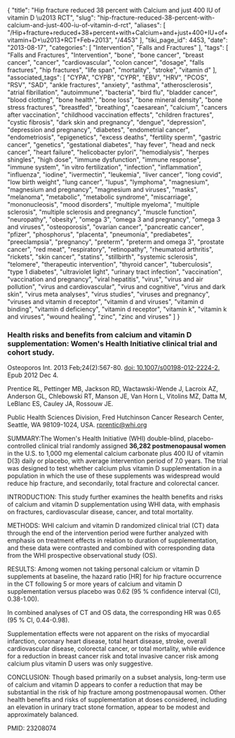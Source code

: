{
    "title": "Hip fracture reduced 38 percent with Calcium and just 400 IU of vitamin D \u2013 RCT",
    "slug": "hip-fracture-reduced-38-percent-with-calcium-and-just-400-iu-of-vitamin-d-rct",
    "aliases": [
        "/Hip+fracture+reduced+38+percent+with+Calcium+and+just+400+IU+of+vitamin+D+\u2013+RCT+Feb+2013",
        "/4453"
    ],
    "tiki_page_id": 4453,
    "date": "2013-08-17",
    "categories": [
        "Intervention",
        "Falls and Fractures"
    ],
    "tags": [
        "Falls and Fractures",
        "Intervention",
        "bone",
        "bone cancer",
        "breast cancer",
        "cancer",
        "cardiovascular",
        "colon cancer",
        "dosage",
        "falls fractures",
        "hip fractures",
        "life span",
        "mortality",
        "stroke",
        "vitamin d"
    ],
    "associated_tags": [
        "CYPA",
        "CYPB",
        "CYPR",
        "EBV",
        "HRV",
        "PCOS",
        "RSV",
        "SAD",
        "ankle fractures",
        "anxiety",
        "asthma",
        "atherosclerosis",
        "atrial fibrillation",
        "autoimmune",
        "bacteria",
        "bird flu",
        "bladder cancer",
        "blood clotting",
        "bone health",
        "bone loss",
        "bone mineral density",
        "bone stress fractures",
        "breastfed",
        "breathing",
        "caesarean",
        "calcium",
        "cancers after vaccination",
        "childhood vaccination effects",
        "children fractures",
        "cystic fibrosis",
        "dark skin and pregnancy",
        "dengue",
        "depression",
        "depression and pregnancy",
        "diabetes",
        "endometrial cancer",
        "endometriosis",
        "epigenetics",
        "excess deaths",
        "fertility sperm",
        "gastric cancer",
        "genetics",
        "gestational diabetes",
        "hay fever",
        "head and neck cancer",
        "heart failure",
        "helicobacter pylori",
        "hemodialysis",
        "herpes shingles",
        "high dose",
        "immune dysfunction",
        "immune response",
        "immune system",
        "in vitro fertilization",
        "infection",
        "inflammation",
        "influenza",
        "iodine",
        "ivermectin",
        "leukemia",
        "liver cancer",
        "long covid",
        "low birth weight",
        "lung cancer",
        "lupus",
        "lymphoma",
        "magnesium",
        "magnesium and pregnancy",
        "magnesium and viruses",
        "masks",
        "melanoma",
        "metabolic",
        "metabolic syndrome",
        "miscarriage",
        "mononucleosis",
        "mood disorders",
        "multiple myeloma",
        "multiple sclerosis",
        "multiple sclerosis and pregnancy",
        "muscle function",
        "neuropathy",
        "obesity",
        "omega 3",
        "omega 3 and pregnancy",
        "omega 3 and viruses",
        "osteoporosis",
        "ovarian cancer",
        "pancreatic cancer",
        "pfizer",
        "phosphorus",
        "placenta",
        "pneumonia",
        "prediabetes",
        "preeclampsia",
        "pregnancy",
        "preterm",
        "preterm and omega 3",
        "prostate cancer",
        "red meat",
        "respiratory",
        "retinopathy",
        "rheumatoid arthritis",
        "rickets",
        "skin cancer",
        "statins",
        "stillbirth",
        "systemic sclerosis",
        "telomere",
        "therapeutic intervention",
        "thyroid cancer",
        "tuberculosis",
        "type 1 diabetes",
        "ultraviolet light",
        "urinary tract infection",
        "vaccination",
        "vaccination and pregnancy",
        "viral hepatitis",
        "virus",
        "virus and air pollution",
        "virus and cardiovascular",
        "virus and cognitive",
        "virus and dark skin",
        "virus meta analyses",
        "virus studies",
        "viruses and pregnancy",
        "viruses and vitamin d receptor",
        "vitamin d and viruses",
        "vitamin d binding",
        "vitamin d deficiency",
        "vitamin d receptor",
        "vitamin k",
        "vitamin k and viruses",
        "wound healing",
        "zinc",
        "zinc and viruses"
    ]
}


### Health risks and benefits from calcium and vitamin D supplementation: Women's Health Initiative clinical trial and cohort study.

Osteoporos Int. 2013 Feb;24(2):567-80. [doi: 10.1007/s00198-012-2224-2.](https://doi.org/10.1007/s00198-012-2224-2.) Epub 2012 Dec 4.

Prentice RL, Pettinger MB, Jackson RD, Wactawski-Wende J, Lacroix AZ, Anderson GL, Chlebowski RT, Manson JE, Van Horn L, Vitolins MZ, Datta M, LeBlanc ES, Cauley JA, Rossouw JE.

Public Health Sciences Division, Fred Hutchinson Cancer Research Center, Seattle, WA 98109-1024, USA. rprentic@whi.org

SUMMARY:The Women's Health Initiative (WHI) double-blind, placebo-controlled clinical trial randomly assigned  **36,282 postmenopausal women**  in the U.S. to 1,000 mg elemental calcium carbonate plus 400 IU of vitamin D(3) daily or placebo, with average intervention period of 7.0 years. The trial was designed to test whether calcium plus vitamin D supplementation in a population in which the use of these supplements was widespread would reduce hip fracture, and secondarily, total fracture and colorectal cancer.

INTRODUCTION: This study further examines the health benefits and risks of calcium and vitamin D supplementation using WHI data, with emphasis on fractures, cardiovascular disease, cancer, and total mortality.

METHODS: WHI calcium and vitamin D randomized clinical trial (CT) data through the end of the intervention period were further analyzed with emphasis on treatment effects in relation to duration of supplementation, and these data were contrasted and combined with corresponding data from the WHI prospective observational study (OS).

RESULTS: Among women not taking personal calcium or vitamin D supplements at baseline, the hazard ratio <span>[HR]</span> for hip fracture occurrence in the CT following 5 or more years of calcium and vitamin D supplementation versus placebo was 0.62 (95 % confidence interval (CI), 0.38-1.00). 

In combined analyses of CT and OS data, the corresponding HR was 0.65 (95 % CI, 0.44-0.98). 

Supplementation effects were not apparent on the risks of myocardial infarction, coronary heart disease, total heart disease, stroke, overall cardiovascular disease, colorectal cancer, or total mortality, while evidence for a reduction in breast cancer risk and total invasive cancer risk among calcium plus vitamin D users was only suggestive.

CONCLUSION: Though based primarily on a subset analysis, long-term use of calcium and vitamin D appears to confer a reduction that may be substantial in the risk of hip fracture among postmenopausal women. Other health benefits and risks of supplementation at doses considered, including an elevation in urinary tract stone formation, appear to be modest and approximately balanced.

PMID:    23208074